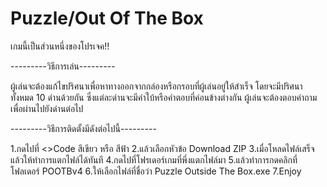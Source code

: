 # Puzzle/Out Of The Box
 
เกมนี้เป็นส่วนหนึ่งของโปรเจค!!

---------วิธีการเล่น---------

ผู้เล่นจะต้องแก้ไขปริศนาเพื่อหาทางออกจากกล่องหรือกรอบที่ผู้เล่นอยู่ให้สำเร็จ โดยจะมีปริศนาทั้งหมด 10 ด่านด้วยกัน ซึ่งแต่ละด่านจะมีคำใบ้หรือคำตอบที่ค่อนข้างต่างกัน ผู้เล่นจะต้องตอบคำถามเพื่อผ่านไปยังด่านต่อไป


---------วิธีการติดตั้งมีดังต่อไปนี้---------

1.กดไปที่ <>Code สีเขียว หรือ สีฟ้า
2.แล้วเลือกหัวข้อ Download ZIP
3.เมื่อโหลดไฟล์เสร็จแล้วให้ทำการแตกไฟล์ได้ทันที
4.กดไปที่โฟรเดอร์เกมที่พึ่งแตกไฟล์มา
5.แล้วทำการกดคลิกที่โฟลเดอร์ POOTBv4
6.ให้เลือกไฟล์ที่ชื่อว่า Puzzle Outside The Box.exe
7.Enjoy
